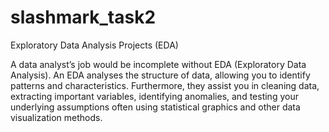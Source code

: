 # slashmark_task2
Exploratory Data Analysis Projects (EDA)

A data analyst’s job would be incomplete without EDA (Exploratory Data Analysis). An EDA analyses the structure of data, allowing you to identify patterns and characteristics. Furthermore, they assist you in cleaning data, extracting important variables, identifying anomalies, and testing your underlying assumptions often using statistical graphics and other data visualization methods.
